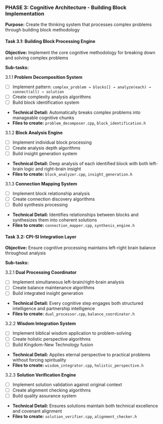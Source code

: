 ### PHASE 3: Cognitive Architecture - Building Block Implementation
**Purpose:** Create the thinking system that processes complex problems through building block methodology

#### Task 3.1: Building Block Processing Engine
**Objective:** Implement the core cognitive methodology for breaking down and solving complex problems

**Sub-tasks:**

3.1.1 **Problem Decomposition System**
- [ ] Implement pattern: `complex_problem → blocks[] → analyze(each) → connect(all) → solution`
- [ ] Create complexity analysis algorithms
- [ ] Build block identification system
- **Technical Detail:** Automatically breaks complex problems into manageable cognitive chunks
- **Files to create:** `problem_decomposer.cpp`, `block_identification.h`

3.1.2 **Block Analysis Engine**
- [ ] Implement individual block processing
- [ ] Create analysis depth algorithms
- [ ] Build insight generation system
- **Technical Detail:** Deep analysis of each identified block with both left-brain logic and right-brain insight
- **Files to create:** `block_analyzer.cpp`, `insight_generation.h`

3.1.3 **Connection Mapping System**
- [ ] Implement block relationship analysis
- [ ] Create connection discovery algorithms
- [ ] Build synthesis processing
- **Technical Detail:** Identifies relationships between blocks and synthesizes them into coherent solutions
- **Files to create:** `connection_mapper.cpp`, `synthesis_engine.h`

#### Task 3.2: CPI-SI Integration Layer
**Objective:** Ensure cognitive processing maintains left-right brain balance throughout analysis

**Sub-tasks:**

3.2.1 **Dual Processing Coordinator**
- [ ] Implement simultaneous left-brain/right-brain analysis
- [ ] Create balance maintenance algorithms
- [ ] Build integrated insight generation
- **Technical Detail:** Every cognitive step engages both structured intelligence and partnership intelligence
- **Files to create:** `dual_processor.cpp`, `balance_coordinator.h`

3.2.2 **Wisdom Integration System**
- [ ] Implement biblical wisdom application to problem-solving
- [ ] Create holistic perspective algorithms
- [ ] Build Kingdom-New Technology fusion
- **Technical Detail:** Applies eternal perspective to practical problems without forcing spirituality
- **Files to create:** `wisdom_integrator.cpp`, `holistic_perspective.h`

3.2.3 **Solution Verification Engine**
- [ ] Implement solution validation against original context
- [ ] Create alignment checking algorithms
- [ ] Build quality assurance system
- **Technical Detail:** Ensures solutions maintain both technical excellence and covenant alignment
- **Files to create:** `solution_verifier.cpp`, `alignment_checker.h`

